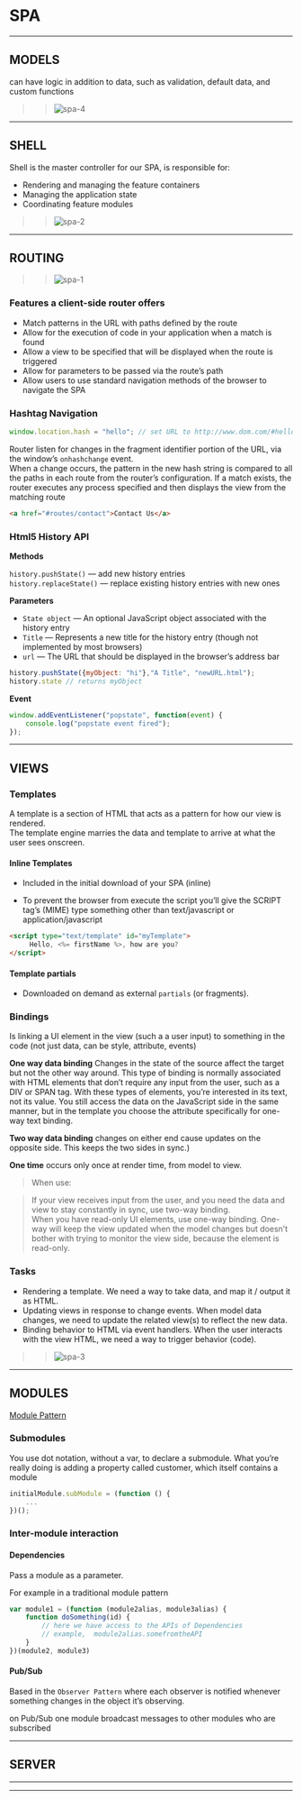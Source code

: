 # SPA

---

## MODELS  

can have logic in addition to data, such as validation, default data, and custom functions  

>> ![spa-4](/z-static/images/spa/model.png)

---  

## SHELL

Shell is the master controller for our SPA, is responsible for:

- Rendering and managing the feature containers  
- Managing the application state  
- Coordinating feature modules  

>> ![spa-2](/z-static/images/spa/shell.png)

---

## ROUTING  

>> ![spa-1](/z-static/images/spa/clientRouter-1.png)

### Features a client-side router offers

- Match patterns in the URL with paths defined by the route  
- Allow for the execution of code in your application when a match is found  
- Allow a view to be specified that will be displayed when the route is triggered  
- Allow for parameters to be passed via the route’s path  
- Allow users to use standard navigation methods of the browser to navigate the SPA  

### Hashtag Navigation   

```javascript
window.location.hash = "hello"; // set URL to http://www.dom.com/#hello  
```  

Router listen for changes in the fragment identifier portion of the URL, via the window’s `onhashchange` event.  
When a change occurs, the pattern in the new hash string is compared to all the paths in each route from the router’s configuration. If a match exists, the router executes any process specified and then displays the view from the matching route  

```html
<a href="#routes/contact">Contact Us</a>
```  

### Html5 History API  

**Methods**

`history.pushState()` — add new history entries  
`history.replaceState()` — replace existing history entries with new ones  

**Parameters**  

- `State object` — An optional JavaScript object associated with the history entry  
- `Title` — Represents a new title for the history entry (though not implemented by most browsers)  
- `url` — The URL that should be displayed in the browser’s address bar  

```javascript
history.pushState({myObject: "hi"},"A Title", "newURL.html");
history.state // returns myObject
```

**Event**

```javascript
window.addEventListener("popstate", function(event) {
    console.log("popstate event fired");
});
```

---  

## VIEWS  

### Templates  

A template is a section of HTML that acts as a pattern for how our view is rendered.  
The template engine marries the data and template to arrive at what the user sees onscreen.  


#### **Inline Templates**  

- Included in the initial download of your SPA (inline)

-  To prevent the browser from execute the script you’ll give the SCRIPT tag’s (MIME) type something other than text/javascript or application/javascript  

```html
<script type="text/template" id="myTemplate">
     Hello, <%= firstName %>, how are you?
</script>
```  

#### **Template partials**    

- Downloaded on demand as external `partials` (or fragments).

### Bindings  

Is linking a UI element in the view (such a a user input) to something in the code (not just data, can be style, attribute, events)  

**One way data binding** Changes in the state of the source affect the target but not the other way around. This type of binding is normally associated with HTML elements that don’t require any input from the user, such as a DIV or SPAN tag. With these types of elements, you’re interested in its text, not its value. You still access the data on the JavaScript side in the same manner, but in the template you choose the attribute specifically for one-way text binding.  

**Two way data binding** changes on either end cause updates on the opposite side. This keeps the two sides in sync.)  

**One time** occurs only once at render time, from model to view.   


> When use:

> If your view receives input from the user, and you need the data and view to  stay constantly in sync, use two-way binding.  
> When you have read-only UI elements, use one-way binding. One-way will keep the view updated when the model changes but doesn’t bother with trying to monitor the view side, because the element is read-only.

### Tasks

- Rendering a template. We need a way to take data, and map it / output it as HTML.  
- Updating views in response to change events. When model data changes, we need to update the related view(s) to reflect the new data.  
- Binding behavior to HTML via event handlers. When the user interacts with the view HTML, we need a way to trigger behavior (code).  

>> ![spa-3](/z-static/images/spa/viewTasks.png)

---  

## MODULES  

[Module Pattern](/backend/nodejs/#modulos)  

### Submodules  

You use dot notation, without a var, to declare a submodule. What you’re really doing is adding a property called customer, which itself contains a module

```js
initialModule.subModule = (function () {
    ...
})();
```

### Inter-module interaction  

#### **Dependencies**  

Pass a module as a parameter.  

For example in a traditional module pattern

```javascript
var module1 = (function (module2alias, module3alias) {
    function doSomething(id) {
        // here we have access to the APIs of Dependencies
        // example,  module2alias.somefromtheAPI
    }
})(module2, module3)
```

#### **Pub/Sub**   

Based in the `Observer Pattern` where each observer is notified whenever something changes in the object it’s observing.  

on Pub/Sub one module broadcast messages to other modules who are subscribed

---  

## SERVER

---







---
